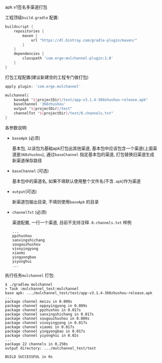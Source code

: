 apk v1签名多渠道打包

工程顶级`build.gradle` 配置:

```groovy
buildscript {
    repositories {
        maven {
            url "https://dl.bintray.com/gradle-plugin/maven/"
        }
    }
    dependencies {
        classpath 'com.erge:mulchannel-plugin:1.0'
    }
}
```

打包工程配置(建议新建空的工程专门做打包)

```groovy
apply plugin: 'com.erge.mulchannel'

mulchannel{
    baseApk "${projectDir}/test/app-v3.1.4-360zhushou-release.apk"
    baseChannel '360zhushou'
    output "${projectDir}/test"
    channelTxt "${projectDir}/test/0.channels.txt"
}
```

各参数说明:

* `baseApk` (必须)

  基本包, 以该包为基础apk打包出其他渠道, 基本包中应该包含一个渠道(上面渠道是`360zhushou`), 通过`baseChannel` 指定基本包的渠道, 打包替换旧渠道生成新渠道保存路径

* `baseChannel`  (可选)

  基本包中的渠道名, 如果不填默认使用整个文件名(不含`.apk`)作为渠道

* `output`(可选)

  新渠道包输出目录, 不填则使用`baseApk` 的目录

* `channelTxt` (必须)

  渠道配置, 一行一个渠道, 目前不支持注释. `0.channels.txt` 样例

  ```
  ...
  ppzhushou
  sanxingshichang
  sougouzhushou
  vivoyingyong
  xiaomi
  yingyongbao
  yiyonghui
  ...
  ```

执行任务`mulchannel` 打包:

```shell
$ ./gradlew mulchannel
> Task :mulchannel_test:mulchannel 
base apk: .../mulchannel_test/test/app-v3.1.4-360zhushou-release.apk
...
package channel meizu in 0.009s
package channel oppoyingyong in 0.009s
package channel ppzhushou in 0.017s
package channel sanxingshichang in 0.017s
package channel sougouzhushou in 0.009s
package channel vivoyingyong in 0.017s
package channel xiaomi in 0.017s
package channel yingyongbao in 0.017s
package channel yiyonghui in 0.02s
...
package 22 channels in 0.250s
output directory: .../mulchannel_test/test

BUILD SUCCESSFUL in 0s
```